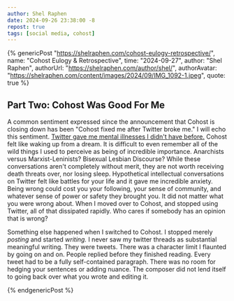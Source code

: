 ```yaml
---
author: Shel Raphen
date: 2024-09-26 23:38:00 -8
repost: true
tags: [social media, cohost]
---
```


{% genericPost "https://shelraphen.com/cohost-eulogy-retrospective/",
    name: "Cohost Eulogy & Retrospective",
    time: "2024-09-27",
    author: "Shel Raphen",
    authorUrl: "https://shelraphen.com/author/shel/",
    authorAvatar: "https://shelraphen.com/content/images/2024/09/IMG_1092-1.jpeg",
    quote: true %}
  <h2>Part Two: Cohost Was Good For Me</h2>
  <p>A common sentiment expressed since the announcement that Cohost is closing down has been "Cohost fixed me after Twitter broke me." I will echo this sentiment. <a href="https://shelraphen.com/social-media-contagions/" rel="noreferrer">Twitter gave me mental illnesses I didn't have before.</a> Cohost felt like waking up from a dream. It is difficult to even remember all of the wild things I used to perceive as being of incredible importance. Anarchists versus Marxist-Leninists? Bisexual Lesbian Discourse? While these conversations aren't completely without merit, they are not worth receiving death threats over, nor losing sleep. Hypothetical intellectual conversations on Twitter felt like battles for your life and it gave me incredible anxiety. Being wrong could cost you your following, your sense of community, and whatever sense of power or safety they brought you. It did not matter what you were wrong about. When I moved over to Cohost, and stopped using Twitter, all of that dissipated rapidly. Who cares if somebody has an opinion that is wrong?</p>
  <p>Something else happened when I switched to Cohost. I stopped merely <em>posting</em> and started <em>writing.</em> I never saw my twitter threads as substantial meaningful writing. They were tweets. There was a character limit I flaunted by going on and on. People replied before they finished reading. Every tweet had to be a fully self-contained paragraph. There was no room for hedging your sentences or adding nuance. The composer did not lend itself to going back over what you wrote and editing it.</p>
{% endgenericPost %}
